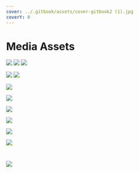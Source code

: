 ```yaml
---
cover: ../.gitbook/assets/cover-gitbook2 (1).jpg
coverY: 0
---
```


# Media Assets

![](../.gitbook/assets/logoH-1.jpg) ![](../.gitbook/assets/logoH-2.jpg) ![](../.gitbook/assets/logoSet-2.jpg)

![](<../.gitbook/assets/ai-powered-landing (2).jpg>) ![](<../.gitbook/assets/landingv2 (1).jpg>)

![](<../.gitbook/assets/integrated-protocols-landing (1).jpg>)

![](<../.gitbook/assets/hera-guard-landing (2).jpg>)

![](<../.gitbook/assets/distribution-landing (1).jpg>)

![](../.gitbook/assets/multichain-landing.jpg)

![](<../.gitbook/assets/overview-landing (1).jpg>)

![](<../.gitbook/assets/utility-token-landing (2).jpg>)

<figure><img src="../.gitbook/assets/tw-cover-1.jpg" alt=""><figcaption></figcaption></figure>

<figure><img src="../.gitbook/assets/cover-gitbook2.jpg" alt=""><figcaption></figcaption></figure>

![](../.gitbook/assets/h2.jpg)

<figure><img src="../.gitbook/assets/cover-gitbook-token.jpg" alt=""><figcaption></figcaption></figure>
